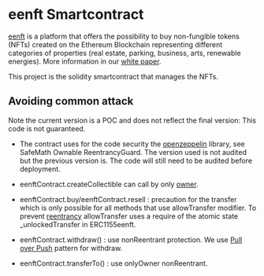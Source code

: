 # eenft Smartcontract

[eenft](https://www.eenft.io) is a platform that offers the possibility to buy non-fungible tokens (NFTs) created on the Ethereum Blockchain representing different categories of properties (real estate, parking, business, arts, renewable energies). More information in our [white paper](https://github.com/ElementEarth77/eenft/blob/master/Element_Earth_White_Paper.pdf).

This project is the solidity smartcontract that manages the NFTs.

## Avoiding common attack

 Note the current version is a POC and does not reflect the final version: This code is not guaranteed.

* The contract uses for the code security the [openzeppelin](https://github.com/OpenZeppelin) library, see SafeMath Ownable ReentrancyGuard. The version used is not audited but the previous version is. The code will still need to be audited before deployment.

* eenftContract.createCollectible can call by only [owner](https://github.com/fravoll/solidity-patterns/blob/master/docs/access_restriction.md).

* eenftContract.buy/eenftContract.resell : precaution for the transfer which is only possible for all methods that use allowTransfer modifier. To prevent [reentrancy](https://medium.com/@gus_tavo_guim/reentrancy-attack-on-smart-contracts-how-to-identify-the-exploitable-and-an-example-of-an-attack-4470a2d8dfe4) allowTransfer uses a require of the atomic state _unlockedTransfer in ERC1155eenft.


* eenftContract.withdraw() : use nonReentrant protection. We use [Pull over Push](https://github.com/fravoll/solidity-patterns/blob/master/docs/pull_over_push.md) pattern for withdraw.

* eenftContract.transferTo() : use onlyOwner nonReentrant.
